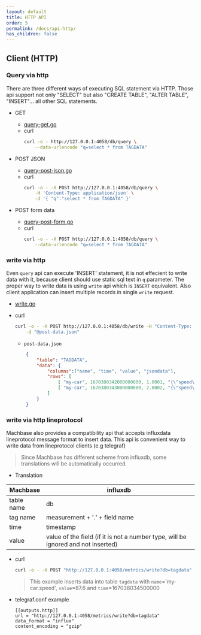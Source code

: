 ```yaml
---
layout: default
title: HTTP API
order: 5
permalink: /docs/api-http/
has_children: false
---
```


## Client (HTTP)

### Query via http

There are three different ways of executing SQL statement via HTTP.
Those api support not only "SELECT" but also "CREATE TABLE", "ALTER TABLE", "INSERT"... all other SQL statements.

- GET
    - [query-get.go](./client-http-go/query-get.go)
    - curl
        ```sh
        curl -o - http://127.0.0.1:4058/db/query \
            --data-urlencode "q=select * from TAGDATA"
        ```

- POST JSON
    - [query-post-json.go](./client-http-go/query-post-json.go)
    - curl
        ```sh
        curl -o - -X POST http://127.0.0.1:4058/db/query \
            -H 'Content-Type: application/json' \
            -d '{ "q":"select * from TAGDATA" }'
        ```

- POST form data
    - [query-post-form.go](./client-http-go/query-post-form.go)
    - curl
        ```sh
        curl -o - -X POST http://127.0.0.1:4058/db/query \
            --data-urlencode "q=select * from TAGDATA"
        ```



### write via http

Even `query` api can execute 'INSERT' statement, it is not effecient to write data with it,
because client should use static sql text in `q` parameter.
The proper way to write data is using `write` api which is `INSERT` equivalent. Also client application can insert multiple records in single `write` request.

- [write.go](./client-http-go/write.go)
- curl
    ```sh
    curl -o - -X POST http://127.0.0.1:4058/db/write -H "Content-Type: application/json" \
        -d "@post-data.json"
    ```

    - `post-data.json`
    ```json
        {
            "table": "TAGDATA",
            "data": {
                "columns":["name", "time", "value", "jsondata"],
                "rows": [
                    [ "my-car", 1670380342000000000, 1.0001, "{\"speed\":\"32.1kmh\",\"lat\":37.38906,\"lon\":127.12182}" ],
                    [ "my-car", 1670380343000000000, 2.0002, "{\"speed\":\"65.4kmh\",\"lat\":37.38908,\"lon\":127.12189}" ]
                ]
            }
        }
    ```

### write via http lineprotocol

Machbase also provides a compatibility api that accepts influxdata lineprotocol message format to insert data.
This api is convenient way to write data from lineprotocol clients (e.g telegraf)

> Since Machbase has different scheme from influxdb, some translations will be automatically occurred.
    
- Translation

| Machbase            | influxdb                                    |
| ------------------- | ------------------------------------------- |
| table name          | db                                          |
| tag name            | measurement + '.' + field name              |
| time                | timestamp                                   |
| value               | value of the field (if it is not a number type, will be ignored and not inserted) |

- curl
    ```sh
    curl -o - -X POST "http://127.0.0.1:4058/metrics/write?db=tagdata" --data-binary 'my-car speed=87.6 167038034500000'
    ```
    > This example inserts data into table `tagdata` with `name`='my-car.speed', `value`=87.6 and `time`=167038034500000

- telegraf.conf example

    ```
    [[outputs.http]]
    url = "http://127.0.0.1:4058/metrics/write?db=tagdata"
    data_format = "influx"
    content_encoding = "gzip"
    ```
